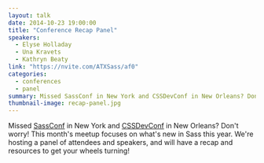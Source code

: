 ```yaml
---
layout: talk
date: 2014-10-23 19:00:00
title: "Conference Recap Panel"
speakers: 
  - Elyse Holladay
  - Una Kravets
  - Kathryn Beaty
link: "https://nvite.com/ATXSass/af0"
categories:
  - conferences
  - panel
summary: Missed SassConf in New York and CSSDevConf in New Orleans? Don't worry! This month's meetup focuses on what's new in Sass this year. We're hosting a panel of attendees and speakers, and will have a recap and resources to get your wheels turning!
thumbnail-image: recap-panel.jpg
---
```


Missed [SassConf](http://sassconf.com) in New York and [CSSDevConf](http://2014.cssdevconf.com) in New Orleans? Don't worry! This month's meetup focuses on what's new in Sass this year. We're hosting a panel of attendees and speakers, and will have a recap and resources to get your wheels turning!
